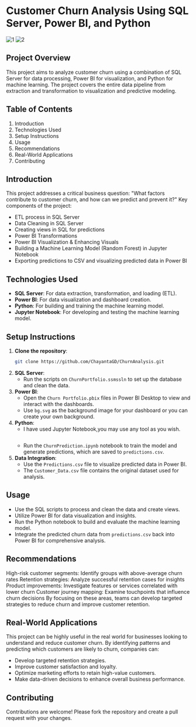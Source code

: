 # Customer Churn Analysis Using SQL Server, Power BI, and Python

![1](https://github.com/user-attachments/assets/5ba7cc02-7c1f-47a5-b628-af5b6cc6cb7f)    ![2](https://github.com/user-attachments/assets/21e4229b-0c6d-4721-8ca1-f5e81b5ecdef)


## Project Overview
This project aims to analyze customer churn using a combination of SQL Server for data processing, Power BI for visualization, and Python for machine learning. The project covers the entire data pipeline from extraction and transformation to visualization and predictive modeling.

## Table of Contents
1. Introduction
2. Technologies Used
3. Setup Instructions
4. Usage
5. Recommendations
6. Real-World Applications
7. Contributing


## Introduction
This project addresses a critical business question: "What factors contribute to customer churn, and how can we predict and prevent it?"
                 Key components of the project:
- ETL process in SQL Server
- Data Cleaning in SQL Server
- Creating views in SQL for predictions
- Power BI Transformations
- Power BI Visualization & Enhancing Visuals
- Building a Machine Learning Model (Random Forest) in Jupyter Notebook
- Exporting predictions to CSV and visualizing predicted data in Power BI

## Technologies Used
- **SQL Server**: For data extraction, transformation, and loading (ETL).
- **Power BI**: For data visualization and dashboard creation.
- **Python**: For building and training the machine learning model.
- **Jupyter Notebook**: For developing and testing the machine learning model.

## Setup Instructions
1. **Clone the repository**:
   ```bash
   git clone https://github.com/ChayantaGD/ChurnAnalysis.git
   ```
2. **SQL Server**:
   - Run the scripts on `ChurnPortfolio.ssmssln` to set up the database and clean the data.
3. **Power BI**:
   - Open the `Churn Portfolio.pbix` files in Power BI Desktop to view and interact with the dashboards.
   - Use `bg.svg` as the background image for your dashboard or you can create your own background.
4. **Python**:
   - I have used Jupyter Notebook,you may use any tool as you wish.
     ```
   - Run the `ChurnPrediction.ipynb` notebook to train the model and generate predictions, which are saved to `predictions.csv`.
5. **Data Integration**:
   - Use the `Predictions.csv` file to visualize predicted data in Power BI.
   - The `Customer_Data.csv` file contains the original dataset used for analysis.

## Usage
- Use the SQL scripts to process and clean the data and create views.
- Utilize Power BI for data visualization and insights.
- Run the Python notebook to build and evaluate the machine learning model.
- Integrate the predicted churn data from `predictions.csv` back into Power BI for comprehensive analysis.

## Recommendations
High-risk customer segments: Identify groups with above-average churn rates
Retention strategies: Analyze successful retention cases for insights
Product improvements: Investigate features or services correlated with lower churn
Customer journey mapping: Examine touchpoints that influence churn decisions
By focusing on these areas, teams can develop targeted strategies to reduce churn and improve customer retention.

## Real-World Applications
This project can be highly useful in the real world for businesses looking to understand and reduce customer churn. By identifying patterns and predicting which customers are likely to churn, companies can:
- Develop targeted retention strategies.
- Improve customer satisfaction and loyalty.
- Optimize marketing efforts to retain high-value customers.
- Make data-driven decisions to enhance overall business performance.

## Contributing
Contributions are welcome! Please fork the repository and create a pull request with your changes.
